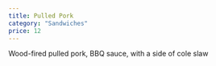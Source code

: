 ```yaml
---
title: Pulled Pork
category: "Sandwiches"
price: 12
---
```


Wood-fired pulled pork, BBQ sauce, with a side of cole slaw